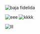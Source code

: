 ![baja fidelida](https://scontent-scl1-1.xx.fbcdn.net/v/t1.15752-9/35416113_1664392276947584_5387855225212108800_n.jpg?/d5cd0a35f2a823f839cd14ac728ed286388b4529/68747470733a2f2f696e666f726d61746963617365677572617570632e66696c65732e776f726470726573732e636f6d2f323031342f30392f6369667261646f2d63657361722e706e67")

![eee](https://scontent-scl1-1.xx.fbcdn.net/v/t1.15752-9/35266433_1664397573613721_8829783003375861760_n.png?_nc_cat=0&oh=d3654d0b3ba5ef98ae138b93f7b6c9ca&oe=5BB7503D)
![kkkk](https://scontent-scl1-1.xx.fbcdn.net/v/t1.15752-9/35290059_1664401376946674_7628230382940323840_n.png?_nc_cat=0&oh=389a58f07ce0bddf03698781d773ac2a&oe=5BA5F786)

![lll](https://scontent-scl1-1.xx.fbcdn.net/v/t1.15752-9/35414586_1664402746946537_8458338297289113600_n.png?_nc_cat=0&oh=de2829adef2812cd4b833fb99a7bdb7e&oe=5BA236E2)
